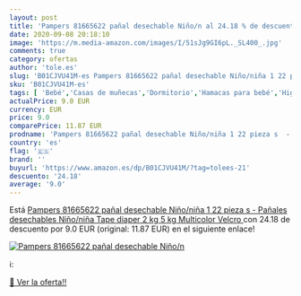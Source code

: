 ```yaml
---
layout: post
title: 'Pampers 81665622 pañal desechable Niño/n al 24.18 % de descuento'
date: 2020-09-08 20:18:10
image: 'https://m.media-amazon.com/images/I/51sJg9GI6pL._SL400_.jpg'
comments: true
category: ofertas
author: 'tole.es'
slug: 'B01CJVU41M-es Pampers 81665622 pañal desechable Niño/niña 1 22 pieza s -...'
sku: 'B01CJVU41M-es'
tags: [ 'Bebé','Casas de muñecas','Dormitorio','Hamacas para bebé','Higiene','Higiene y cuidado','Hogar y cocina','Juguetes','Juguetes y juegos','Kits de higiene','Moldes y bandejas para hielo','Muebles para bebé','Muñecas y accesorios','Seguridad','Utensilios de bar','Utensilios de cocina','Vigilabebés','pañal','pañales', ]
actualPrice: 9.0 EUR
currency: EUR
price: 9.0
comparePrice: 11.87 EUR
prodname: 'Pampers 81665622 pañal desechable Niño/niña 1 22 pieza s  - Pañales desechables  Niño/niña  Tape diaper  2 kg  5 kg  Multicolor  Velcro '
country: 'es'
flag: '🇪🇸'
brand: ''
buyurl: 'https://www.amazon.es/dp/B01CJVU41M/?tag=tolees-21'
descuento: '24.18'
average: '9.0'
---
```


Está [Pampers 81665622 pañal desechable Niño/niña 1 22 pieza s  - Pañales desechables  Niño/niña  Tape diaper  2 kg  5 kg  Multicolor  Velcro ](https://www.amazon.es/dp/B01CJVU41M/?tag=tolees-21) con 24.18 de descuento por 9.0 EUR (original: 11.87 EUR) en el siguiente enlace!

[![Pampers 81665622 pañal desechable Niño/n](https://m.media-amazon.com/images/I/51sJg9GI6pL._SL400_.jpg)](https://www.amazon.es/dp/B01CJVU41M/?tag=tolees-21)

ℹ️:


[🛒 Ver la oferta!!](https://www.amazon.es/dp/B01CJVU41M/?tag=tolees-21)
